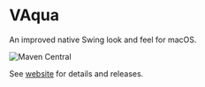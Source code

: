 # VAqua

An improved native Swing look and feel for macOS.

![Maven Central](https://maven-badges.herokuapp.com/maven-central/org.violetlib/vaqua/badge.svg)

See [website](https://violetlib.org/vaqua/overview.html) for details and releases.
